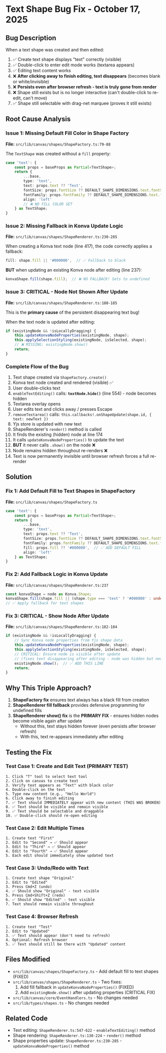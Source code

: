 # Text Shape Bug Fix - October 17, 2025

## Bug Description

When a text shape was created and then edited:
1. ✅ Create text shape displays "text" correctly (visible)
2. ✅ Double-click to enter edit mode works (textarea appears)
3. ✅ Editing text content works
4. ❌ **After clicking away to finish editing, text disappears** (becomes blank or white/invisible)
5. ❌ **Persists even after browser refresh - text is truly gone from render**
6. ❌ Shape still exists but is no longer interactive (can't double-click to re-edit, can't move)
7. ✅ Shape still selectable with drag-net marquee (proves it still exists)

## Root Cause Analysis

### Issue 1: Missing Default Fill Color in Shape Factory
**File:** `src/lib/canvas/shapes/ShapeFactory.ts:79-88`

The `TextShape` was created without a `fill` property:
```typescript
case 'text': {
    const props = baseProps as Partial<TextShape>;
    return {
        ...base,
        type: 'text',
        text: props.text ?? 'Text',
        fontSize: props.fontSize ?? DEFAULT_SHAPE_DIMENSIONS.text.fontSize,
        fontFamily: props.fontFamily ?? DEFAULT_SHAPE_DIMENSIONS.text.fontFamily,
        align: 'left'
        // ❌ NO FILL COLOR SET
    } as TextShape;
}
```

### Issue 2: Missing Fallback in Konva Update Logic
**File:** `src/lib/canvas/shapes/ShapeRenderer.ts:230-285`

When creating a Konva text node (line 417), the code correctly applies a fallback:
```typescript
fill: shape.fill || '#000000',  // ✅ Fallback to black
```

**BUT** when updating an existing Konva node after editing (line 237):
```typescript
konvaShape.fill(shape.fill);  // ❌ NO FALLBACK! Sets to undefined
```

### Issue 3: **CRITICAL** - Node Not Shown After Update
**File:** `src/lib/canvas/shapes/ShapeRenderer.ts:180-185`

This is the **primary cause** of the persistent disappearing text bug!

When the text node is updated after editing:
```typescript
if (existingNode && !isLocallyDragging) {
    this.updateKonvaNodeProperties(existingNode, shape);
    this.applySelectionStyling(existingNode, isSelected, shape);
    // ❌ MISSING: existingNode.show()
    return;
}
```

### Complete Flow of the Bug

1. Text shape created via `ShapeFactory.create()` 
2. Konva text node created and rendered (visible) ✅
3. User double-clicks text
4. `enableTextEditing()` calls: **`textNode.hide()`** (line 554) - node becomes hidden
5. Textarea overlay opens
6. User edits text and clicks away / presses Escape
7. `removeTextarea()` calls: `this.callbacks!.onShapeUpdate(shape.id, { text: newText })`
8. Yjs store is updated with new text
9. ShapeRenderer's `render()` method is called
10. It finds the existing (hidden) node at line 174
11. It calls `updateKonvaNodeProperties()` to update the text
12. **BUT** it never calls `.show()` on the node ❌
13. Node remains hidden throughout re-renders ❌
14. Text is now permanently invisible until browser refresh forces a full re-render

## Solution

### Fix 1: Add Default Fill to Text Shapes in ShapeFactory
**File:** `src/lib/canvas/shapes/ShapeFactory.ts`

```typescript
case 'text': {
    const props = baseProps as Partial<TextShape>;
    return {
        ...base,
        type: 'text',
        text: props.text ?? 'Text',
        fontSize: props.fontSize ?? DEFAULT_SHAPE_DIMENSIONS.text.fontSize,
        fontFamily: props.fontFamily ?? DEFAULT_SHAPE_DIMENSIONS.text.fontFamily,
        fill: props.fill ?? '#000000',  // ✅ ADD DEFAULT FILL
        align: 'left'
    } as TextShape;
}
```

### Fix 2: Add Fallback Logic in Konva Update
**File:** `src/lib/canvas/shapes/ShapeRenderer.ts:237`

```typescript
const konvaShape = node as Konva.Shape;
konvaShape.fill(shape.fill || (shape.type === 'text' ? '#000000' : undefined));
// ✅ Apply fallback for text shapes
```

### Fix 3: **CRITICAL** - Show Node After Update
**File:** `src/lib/canvas/shapes/ShapeRenderer.ts:182-184`

```typescript
if (existingNode && !isLocallyDragging) {
    // Sync Konva node properties from Yjs shape data
    this.updateKonvaNodeProperties(existingNode, shape);
    this.applySelectionStyling(existingNode, isSelected, shape);
    // CRITICAL: Ensure node is visible after update
    // (fixes text disappearing after editing - node was hidden but never shown again)
    existingNode.show();  // ✅ ADD THIS LINE
    return;
}
```

## Why This Triple Approach?

1. **ShapeFactory fix** ensures text always has a black fill from creation
2. **ShapeRenderer fill fallback** provides defensive programming for undefined fills
3. **ShapeRenderer show() fix** is the **PRIMARY FIX** - ensures hidden nodes become visible again after update
   - Without this, text stays hidden forever (even persists after browser refresh)
   - With this, text re-appears immediately after editing

## Testing the Fix

### Test Case 1: Create and Edit Text (PRIMARY TEST)
```
1. Click "T" tool to select text tool
2. Click on canvas to create text
3. Verify text appears as "Text" with black color
4. Double-click on the text
5. Type new content (e.g., "Hello World")
6. Click away to finish editing
7. ✅ Text should IMMEDIATELY appear with new content (THIS WAS BROKEN)
8. ✅ Text should be visible and remain visible
9. ✅ Text should be selectable and draggable
10. ✅ Double-click should re-open editing
```

### Test Case 2: Edit Multiple Times
```
1. Create text "First"
2. Edit to "Second" → ✅ Should appear
3. Edit to "Third" → ✅ Should appear
4. Edit to "Fourth" → ✅ Should appear
5. Each edit should immediately show updated text
```

### Test Case 3: Undo/Redo with Text
```
1. Create text shape "Original"
2. Edit to "Edited"
3. Press Cmd+Z (undo)
4. ✅ Should show "Original" - text visible
5. Press Cmd+Shift+Z (redo)
6. ✅ Should show "Edited" - text visible
7. Text should remain visible throughout
```

### Test Case 4: Browser Refresh
```
1. Create text "Test"
2. Edit to "Updated"
3. ✅ Text should appear (don't need to refresh)
4. Optional: Refresh browser
5. ✅ Text should still be there with "Updated" content
```

## Files Modified
- `src/lib/canvas/shapes/ShapeFactory.ts` - Add default fill to text shapes (FIXED)
- `src/lib/canvas/shapes/ShapeRenderer.ts` - Two fixes:
  1. Add fill fallback in `updateKonvaNodeProperties()` (FIXED)
  2. Add `existingNode.show()` after updating properties (CRITICAL FIX)
- `src/lib/canvas/core/EventHandlers.ts` - No changes needed
- `src/lib/types/shapes.ts` - No changes needed

## Related Code
- Text editing: `ShapeRenderer.ts:547-622` - `enableTextEditing()` method
- Shape rendering: `ShapeRenderer.ts:130-224` - `render()` method
- Shape properties update: `ShapeRenderer.ts:230-285` - `updateKonvaNodeProperties()` method
